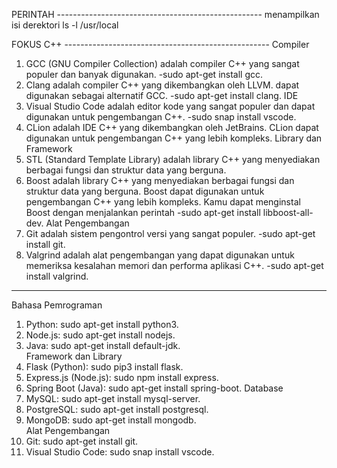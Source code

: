 PERINTAH ---------------------------------------------------
menampilkan isi derektori
  ls -l /usr/local

FOKUS C++ ---------------------------------------------------
Compiler
  1. GCC (GNU Compiler Collection)
     adalah compiler C++ yang sangat populer dan banyak
     digunakan.
     -sudo apt-get install gcc.
  3. Clang
     adalah compiler C++ yang dikembangkan oleh LLVM.
     dapat digunakan sebagai alternatif GCC.
     -sudo apt-get install clang.
IDE
  1. Visual Studio Code
     adalah editor kode yang sangat populer dan
     dapat digunakan untuk pengembangan C++.
     -sudo snap install vscode.
  2. CLion
     adalah IDE C++ yang dikembangkan oleh JetBrains.
     CLion dapat digunakan untuk pengembangan C++
     yang lebih kompleks.
Library dan Framework
  1. STL (Standard Template Library)
     adalah library C++ yang menyediakan berbagai fungsi
     dan struktur data yang berguna.
  2. Boost
     adalah library C++ yang menyediakan berbagai fungsi
     dan struktur data yang berguna. Boost dapat digunakan
     untuk pengembangan C++ yang lebih kompleks. Kamu dapat
     menginstal Boost dengan menjalankan perintah
     -sudo apt-get install libboost-all-dev.
Alat Pengembangan
  1. Git
     adalah sistem pengontrol versi yang sangat populer.
     -sudo apt-get install git.
  3. Valgrind
     adalah alat pengembangan yang dapat digunakan untuk
     memeriksa kesalahan memori dan performa aplikasi C++.
     -sudo apt-get install valgrind.
-------------------------------------------------------------
Bahasa Pemrograman
  1. Python: sudo apt-get install python3.
  2. Node.js: sudo apt-get install nodejs.
  3. Java:  sudo apt-get install default-jdk.  
Framework dan Library
  1. Flask (Python):  sudo pip3 install flask.
  2. Express.js (Node.js): sudo npm install express.
  3. Spring Boot (Java): sudo apt-get install spring-boot.
Database
  1. MySQL: sudo apt-get install mysql-server.
  2. PostgreSQL: sudo apt-get install postgresql.
  3. MongoDB: sudo apt-get install mongodb.  
Alat Pengembangan
  1. Git:  sudo apt-get install git.
  2. Visual Studio Code: sudo snap install vscode.
